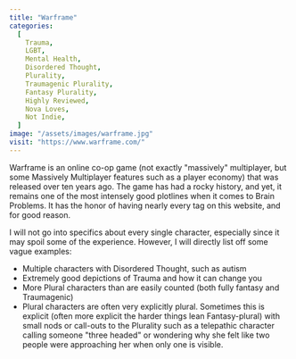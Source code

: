 ```yaml
---
title: "Warframe"
categories:
  [
    Trauma,
    LGBT,
    Mental Health,
    Disordered Thought,
    Plurality,
    Traumagenic Plurality,
    Fantasy Plurality,
    Highly Reviewed,
    Nova Loves,
    Not Indie,
  ]
image: "/assets/images/warframe.jpg"
visit: "https://www.warframe.com/"
---
```


Warframe is an online co-op game (not exactly "massively" multiplayer, but some Massively Multiplayer features such as a player economy) that was released over ten years ago. The game has had a rocky history, and yet, it remains one of the most intensely good plotlines when it comes to Brain Problems. It has the honor of having nearly every tag on this website, and for good reason.

I will not go into specifics about every single character, especially since it may spoil some of the experience. However, I will directly list off some vague examples:

- Multiple characters with Disordered Thought, such as autism
- Extremely good depictions of Trauma and how it can change you
- More Plural characters than are easily counted (both fully fantasy and Traumagenic)
- Plural characters are often very explicitly plural. Sometimes this is explicit (often more explicit the harder things lean Fantasy-plural) with small nods or call-outs to the Plurality such as a telepathic character calling someone "three headed" or wondering why she felt like two people were approaching her when only one is visible.
